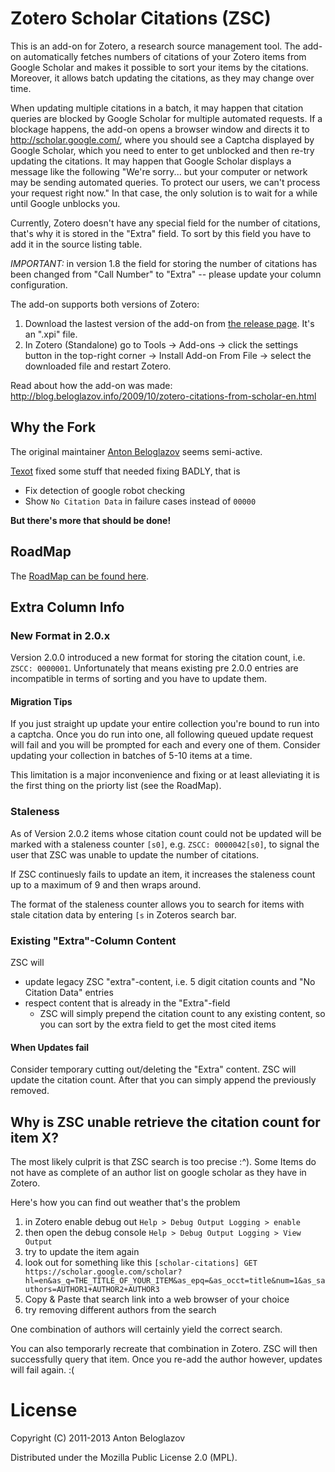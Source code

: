 # Zotero Scholar Citations (ZSC)

This is an add-on for Zotero, a research source management tool. The add-on automatically fetches numbers of citations of your Zotero items from Google Scholar and makes it possible to sort your items by the citations. Moreover, it allows batch updating the citations, as they may change over time.

When updating multiple citations in a batch, it may happen that citation queries are blocked by Google Scholar for multiple automated requests. If a blockage happens, the add-on opens a browser window and directs it to http://scholar.google.com/, where you should see a Captcha displayed by Google Scholar, which you need to enter to get unblocked and then re-try updating the citations. It may happen that Google Scholar displays a message like the following "We're sorry... but your computer or network may be sending automated queries. To protect our users, we can't process your request right now." In that case, the only solution is to wait for a while until Google unblocks you.

Currently, Zotero doesn't have any special field for the number of citations, that's why it is stored in the "Extra" field. To sort by this field you have to add it in the source listing table.

*IMPORTANT:* in version 1.8 the field for storing the number of citations has been changed from "Call Number" to "Extra" -- please update your column configuration.

The add-on supports both versions of Zotero:

  1. Download the lastest version of the add-on from [the release page](https://github.com/MaxKuehn/zotero-scholar-citations/releases). It's an ".xpi" file.
  1. In Zotero (Standalone) go to Tools -> Add-ons -> click the settings button in the top-right corner -> Install Add-on From File -> select the downloaded file and restart Zotero.

Read about how the add-on was made: http://blog.beloglazov.info/2009/10/zotero-citations-from-scholar-en.html

## Why the Fork

The original maintainer [Anton Beloglazov](https://github.com/beloglazov) seems semi-active.

[Texot](https://github.com/tete1030) fixed some stuff that needed fixing BADLY, that is

- Fix detection of google robot checking
- Show `No Citation Data` in failure cases instead of `00000`

**But there's more that should be done!**

## RoadMap

The [RoadMap can be found here](https://github.com/MaxKuehn/zotero-scholar-citations/blob/master/RoadMap.md).

## Extra Column Info

### New Format in 2.0.x
Version 2.0.0 introduced a new format for storing the citation count, i.e. `ZSCC: 0000001`. Unfortunately that means existing pre 2.0.0 entries are incompatible in terms of sorting and you have to update them.

#### Migration Tips
If you just straight up update your entire collection you're bound to run into a captcha. Once you do run into one, all following queued update request will fail and you will be prompted for each and every one of them. Consider updating your collection in batches of 5-10 items at a time.

This limitation is a major inconvenience and fixing or at least alleviating it is the first thing on the priorty list (see the RoadMap).

### Staleness
As of Version 2.0.2 items whose citation count could not be updated will be marked with a staleness counter `[s0]`, e.g. `ZSCC: 0000042[s0]`, to signal the user that ZSC was unable to update the number of citations.

If ZSC continuesly fails to update an item, it increases the staleness count up to a maximum of 9 and then wraps around.

The format of the staleness counter allows you to search for items with stale citation data by entering `[s` in Zoteros search bar.

### Existing "Extra"-Column Content
ZSC will
- update legacy ZSC "extra"-content, i.e. 5 digit citation counts and "No Citation Data" entries
- respect content that is already in the "Extra"-field
    - ZSC will simply prepend the citation count to any existing content, so you can sort by the extra field to get the most cited items

#### When Updates fail
Consider temporary cutting out/deleting the "Extra" content. ZSC will update the citation count. After that you can simply append the previously removed.

## Why is ZSC unable retrieve the citation count for item X?
The most likely culprit is that ZSC search is too precise :^). Some Items do not have as complete of an author list on google scholar as they have in Zotero.

Here's how you can find out weather that's the problem
1. in Zotero enable debug out `Help > Debug Output Logging > enable`
1. then open the debug console `Help > Debug Output Logging > View Output`
1. try to update the item again
1. look out for something like this `[scholar-citations] GET https://scholar.google.com/scholar?hl=en&as_q=THE_TITLE_OF_YOUR_ITEM&as_epq=&as_occt=title&num=1&as_sauthors=AUTHOR1+AUTHOR2+AUTHOR3`
1. Copy & Paste that search link into a web browser of your choice
1. try removing different authors from the search

One combination of authors will certainly yield the correct search.

You can also temporarly recreate that combination in Zotero. ZSC will then successfully query that item. Once you re-add the author however, updates will fail again. :(

# License

Copyright (C) 2011-2013 Anton Beloglazov

Distributed under the Mozilla Public License 2.0 (MPL).
